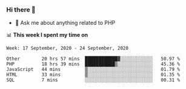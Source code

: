 ### Hi there 👋

<!--
**mustafaculban/mustafaculban** is a ✨ _special_ ✨ repository because its `README.md` (this file) appears on your GitHub profile.

Here are some ideas to get you started:

- 🌱 I’m currently learning ...
- 👯 I’m looking to collaborate on ...
- 🤔 I’m looking for help with ...
- 📫 How to reach me: ...
- 😄 Pronouns: ...
- ⚡ Fun fact: ...

-->
- 💬 Ask me about anything related to PHP


📊 **This week I spent my time on**
<!--START_SECTION:waka-->
```text
Week: 17 September, 2020 - 24 September, 2020

Other        20 hrs 57 mins  ████████████▓░░░░░░░░░░░░   50.97 % 
PHP          18 hrs 39 mins  ███████████▒░░░░░░░░░░░░░   45.36 % 
JavaScript   44 mins         ▒░░░░░░░░░░░░░░░░░░░░░░░░   01.79 % 
HTML         33 mins         ▒░░░░░░░░░░░░░░░░░░░░░░░░   01.35 % 
SQL          7 mins          ░░░░░░░░░░░░░░░░░░░░░░░░░   00.31 % 
```
<!--END_SECTION:waka-->
